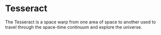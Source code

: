 # Tesseract
The Tesseract is a space warp from one area of space to another used to travel through the space-time continuum and explore the universe.
